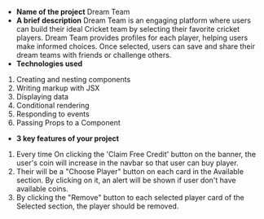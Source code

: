   - **Name of the project**
  Dream Team
  - **A brief description**
  Dream Team is an engaging platform where users can build their ideal Cricket team by selecting their favorite cricket players. Dream Team provides profiles for each player, helping users make informed choices. Once selected, users can save and share their dream teams with friends or challenge others. 
  - **Technologies used**
  1. Creating and nesting components
  2. Writing markup with JSX
  3. Displaying data
  4. Conditional rendering
  5. Responding to events
  6. Passing Props to a Component
  - **3 key features of your project**
  1. Every time On clicking the 'Claim Free Credit' button on the banner, the user's coin  will increase in the navbar so that user can buy player.
  2. Their will be a "Choose Player" button on each card in the Available section. By clicking on it, an alert will be shown if user don't have available coins.
  3. By clicking the "Remove" button to each selected player card of the Selected section, the player should be removed.